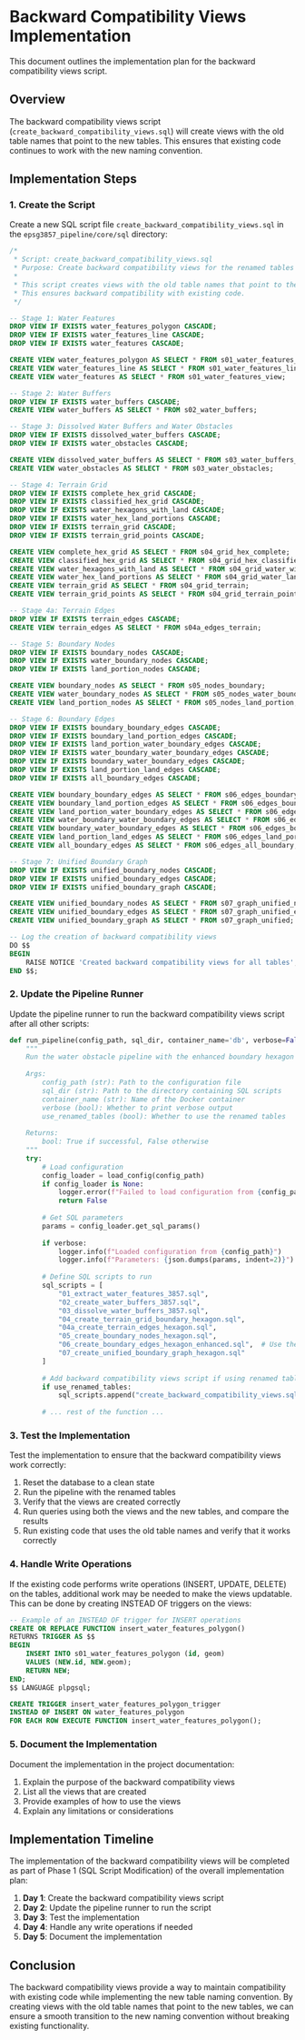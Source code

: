 # Backward Compatibility Views Implementation

This document outlines the implementation plan for the backward compatibility views script.

## Overview

The backward compatibility views script (`create_backward_compatibility_views.sql`) will create views with the old table names that point to the new tables. This ensures that existing code continues to work with the new naming convention.

## Implementation Steps

### 1. Create the Script

Create a new SQL script file `create_backward_compatibility_views.sql` in the `epsg3857_pipeline/core/sql` directory:

```sql
/*
 * Script: create_backward_compatibility_views.sql
 * Purpose: Create backward compatibility views for the renamed tables
 * 
 * This script creates views with the old table names that point to the new tables.
 * This ensures backward compatibility with existing code.
 */

-- Stage 1: Water Features
DROP VIEW IF EXISTS water_features_polygon CASCADE;
DROP VIEW IF EXISTS water_features_line CASCADE;
DROP VIEW IF EXISTS water_features CASCADE;

CREATE VIEW water_features_polygon AS SELECT * FROM s01_water_features_polygon;
CREATE VIEW water_features_line AS SELECT * FROM s01_water_features_line;
CREATE VIEW water_features AS SELECT * FROM s01_water_features_view;

-- Stage 2: Water Buffers
DROP VIEW IF EXISTS water_buffers CASCADE;
CREATE VIEW water_buffers AS SELECT * FROM s02_water_buffers;

-- Stage 3: Dissolved Water Buffers and Water Obstacles
DROP VIEW IF EXISTS dissolved_water_buffers CASCADE;
DROP VIEW IF EXISTS water_obstacles CASCADE;

CREATE VIEW dissolved_water_buffers AS SELECT * FROM s03_water_buffers_dissolved;
CREATE VIEW water_obstacles AS SELECT * FROM s03_water_obstacles;

-- Stage 4: Terrain Grid
DROP VIEW IF EXISTS complete_hex_grid CASCADE;
DROP VIEW IF EXISTS classified_hex_grid CASCADE;
DROP VIEW IF EXISTS water_hexagons_with_land CASCADE;
DROP VIEW IF EXISTS water_hex_land_portions CASCADE;
DROP VIEW IF EXISTS terrain_grid CASCADE;
DROP VIEW IF EXISTS terrain_grid_points CASCADE;

CREATE VIEW complete_hex_grid AS SELECT * FROM s04_grid_hex_complete;
CREATE VIEW classified_hex_grid AS SELECT * FROM s04_grid_hex_classified;
CREATE VIEW water_hexagons_with_land AS SELECT * FROM s04_grid_water_with_land;
CREATE VIEW water_hex_land_portions AS SELECT * FROM s04_grid_water_land_portions;
CREATE VIEW terrain_grid AS SELECT * FROM s04_grid_terrain;
CREATE VIEW terrain_grid_points AS SELECT * FROM s04_grid_terrain_points;

-- Stage 4a: Terrain Edges
DROP VIEW IF EXISTS terrain_edges CASCADE;
CREATE VIEW terrain_edges AS SELECT * FROM s04a_edges_terrain;

-- Stage 5: Boundary Nodes
DROP VIEW IF EXISTS boundary_nodes CASCADE;
DROP VIEW IF EXISTS water_boundary_nodes CASCADE;
DROP VIEW IF EXISTS land_portion_nodes CASCADE;

CREATE VIEW boundary_nodes AS SELECT * FROM s05_nodes_boundary;
CREATE VIEW water_boundary_nodes AS SELECT * FROM s05_nodes_water_boundary;
CREATE VIEW land_portion_nodes AS SELECT * FROM s05_nodes_land_portion;

-- Stage 6: Boundary Edges
DROP VIEW IF EXISTS boundary_boundary_edges CASCADE;
DROP VIEW IF EXISTS boundary_land_portion_edges CASCADE;
DROP VIEW IF EXISTS land_portion_water_boundary_edges CASCADE;
DROP VIEW IF EXISTS water_boundary_water_boundary_edges CASCADE;
DROP VIEW IF EXISTS boundary_water_boundary_edges CASCADE;
DROP VIEW IF EXISTS land_portion_land_edges CASCADE;
DROP VIEW IF EXISTS all_boundary_edges CASCADE;

CREATE VIEW boundary_boundary_edges AS SELECT * FROM s06_edges_boundary_boundary;
CREATE VIEW boundary_land_portion_edges AS SELECT * FROM s06_edges_boundary_land_portion;
CREATE VIEW land_portion_water_boundary_edges AS SELECT * FROM s06_edges_land_portion_water_boundary;
CREATE VIEW water_boundary_water_boundary_edges AS SELECT * FROM s06_edges_water_boundary_water_boundary;
CREATE VIEW boundary_water_boundary_edges AS SELECT * FROM s06_edges_boundary_water_boundary;
CREATE VIEW land_portion_land_edges AS SELECT * FROM s06_edges_land_portion_land;
CREATE VIEW all_boundary_edges AS SELECT * FROM s06_edges_all_boundary;

-- Stage 7: Unified Boundary Graph
DROP VIEW IF EXISTS unified_boundary_nodes CASCADE;
DROP VIEW IF EXISTS unified_boundary_edges CASCADE;
DROP VIEW IF EXISTS unified_boundary_graph CASCADE;

CREATE VIEW unified_boundary_nodes AS SELECT * FROM s07_graph_unified_nodes;
CREATE VIEW unified_boundary_edges AS SELECT * FROM s07_graph_unified_edges;
CREATE VIEW unified_boundary_graph AS SELECT * FROM s07_graph_unified;

-- Log the creation of backward compatibility views
DO $$
BEGIN
    RAISE NOTICE 'Created backward compatibility views for all tables';
END $$;
```

### 2. Update the Pipeline Runner

Update the pipeline runner to run the backward compatibility views script after all other scripts:

```python
def run_pipeline(config_path, sql_dir, container_name='db', verbose=False, use_renamed_tables=True):
    """
    Run the water obstacle pipeline with the enhanced boundary hexagon layer approach.
    
    Args:
        config_path (str): Path to the configuration file
        sql_dir (str): Path to the directory containing SQL scripts
        container_name (str): Name of the Docker container
        verbose (bool): Whether to print verbose output
        use_renamed_tables (bool): Whether to use the renamed tables
    
    Returns:
        bool: True if successful, False otherwise
    """
    try:
        # Load configuration
        config_loader = load_config(config_path)
        if config_loader is None:
            logger.error(f"Failed to load configuration from {config_path}")
            return False
            
        # Get SQL parameters
        params = config_loader.get_sql_params()
        
        if verbose:
            logger.info(f"Loaded configuration from {config_path}")
            logger.info(f"Parameters: {json.dumps(params, indent=2)}")
        
        # Define SQL scripts to run
        sql_scripts = [
            "01_extract_water_features_3857.sql",
            "02_create_water_buffers_3857.sql",
            "03_dissolve_water_buffers_3857.sql",
            "04_create_terrain_grid_boundary_hexagon.sql",
            "04a_create_terrain_edges_hexagon.sql",
            "05_create_boundary_nodes_hexagon.sql",
            "06_create_boundary_edges_hexagon_enhanced.sql",  # Use the enhanced version
            "07_create_unified_boundary_graph_hexagon.sql"
        ]
        
        # Add backward compatibility views script if using renamed tables
        if use_renamed_tables:
            sql_scripts.append("create_backward_compatibility_views.sql")
        
        # ... rest of the function ...
```

### 3. Test the Implementation

Test the implementation to ensure that the backward compatibility views work correctly:

1. Reset the database to a clean state
2. Run the pipeline with the renamed tables
3. Verify that the views are created correctly
4. Run queries using both the views and the new tables, and compare the results
5. Run existing code that uses the old table names and verify that it works correctly

### 4. Handle Write Operations

If the existing code performs write operations (INSERT, UPDATE, DELETE) on the tables, additional work may be needed to make the views updatable. This can be done by creating INSTEAD OF triggers on the views:

```sql
-- Example of an INSTEAD OF trigger for INSERT operations
CREATE OR REPLACE FUNCTION insert_water_features_polygon()
RETURNS TRIGGER AS $$
BEGIN
    INSERT INTO s01_water_features_polygon (id, geom)
    VALUES (NEW.id, NEW.geom);
    RETURN NEW;
END;
$$ LANGUAGE plpgsql;

CREATE TRIGGER insert_water_features_polygon_trigger
INSTEAD OF INSERT ON water_features_polygon
FOR EACH ROW EXECUTE FUNCTION insert_water_features_polygon();
```

### 5. Document the Implementation

Document the implementation in the project documentation:

1. Explain the purpose of the backward compatibility views
2. List all the views that are created
3. Provide examples of how to use the views
4. Explain any limitations or considerations

## Implementation Timeline

The implementation of the backward compatibility views will be completed as part of Phase 1 (SQL Script Modification) of the overall implementation plan:

1. **Day 1**: Create the backward compatibility views script
2. **Day 2**: Update the pipeline runner to run the script
3. **Day 3**: Test the implementation
4. **Day 4**: Handle any write operations if needed
5. **Day 5**: Document the implementation

## Conclusion

The backward compatibility views provide a way to maintain compatibility with existing code while implementing the new table naming convention. By creating views with the old table names that point to the new tables, we can ensure a smooth transition to the new naming convention without breaking existing functionality.